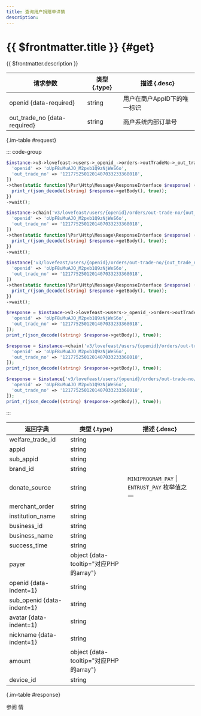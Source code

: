 ```yaml
---
title: 查询用户捐赠单详情
description: 
---
```


# {{ $frontmatter.title }} {#get}

{{ $frontmatter.description }}

| 请求参数 | 类型 {.type} | 描述 {.desc}
| --- | --- | ---
| openid {data-required} | string | 用户在商户AppID下的唯一标识
| out_trade_no {data-required} | string | 商户系统内部订单号

{.im-table #request}

::: code-group

```php [异步纯链式]
$instance->v3->lovefeast->users->_openid_->orders->outTradeNo->_out_trade_no_->getAsync([
  'openid' => 'oUpF8uMuAJO_M2pxb1Q9zNjWeS6o',
  'out_trade_no' => '1217752501201407033233368018',
])
->then(static function(\Psr\Http\Message\ResponseInterface $response) {
  print_r(json_decode((string) $response->getBody(), true));
})
->wait();
```

```php [异步声明式]
$instance->chain('v3/lovefeast/users/{openid}/orders/out-trade-no/{out_trade_no}')->getAsync([
  'openid' => 'oUpF8uMuAJO_M2pxb1Q9zNjWeS6o',
  'out_trade_no' => '1217752501201407033233368018',
])
->then(static function(\Psr\Http\Message\ResponseInterface $response) {
  print_r(json_decode((string) $response->getBody(), true));
})
->wait();
```

```php [异步属性式]
$instance['v3/lovefeast/users/{openid}/orders/out-trade-no/{out_trade_no}']->getAsync([
  'openid' => 'oUpF8uMuAJO_M2pxb1Q9zNjWeS6o',
  'out_trade_no' => '1217752501201407033233368018',
])
->then(static function(\Psr\Http\Message\ResponseInterface $response) {
  print_r(json_decode((string) $response->getBody(), true));
})
->wait();
```

```php [同步纯链式]
$response = $instance->v3->lovefeast->users->_openid_->orders->outTradeNo->_out_trade_no_->get([
  'openid' => 'oUpF8uMuAJO_M2pxb1Q9zNjWeS6o',
  'out_trade_no' => '1217752501201407033233368018',
]);
print_r(json_decode((string) $response->getBody(), true));
```

```php [同步声明式]
$response = $instance->chain('v3/lovefeast/users/{openid}/orders/out-trade-no/{out_trade_no}')->get([
  'openid' => 'oUpF8uMuAJO_M2pxb1Q9zNjWeS6o',
  'out_trade_no' => '1217752501201407033233368018',
]);
print_r(json_decode((string) $response->getBody(), true));
```

```php [同步属性式]
$response = $instance['v3/lovefeast/users/{openid}/orders/out-trade-no/{out_trade_no}']->get([
  'openid' => 'oUpF8uMuAJO_M2pxb1Q9zNjWeS6o',
  'out_trade_no' => '1217752501201407033233368018',
]);
print_r(json_decode((string) $response->getBody(), true));
```

:::

| 返回字典 | 类型 {.type} | 描述 {.desc}
| --- | --- | ---
| welfare_trade_id | string | 
| appid | string | 
| sub_appid | string | 
| brand_id | string | 
| donate_source | string | `MINIPROGRAM_PAY` \| `ENTRUST_PAY` 枚举值之一
| merchant_order | string | 
| institution_name | string | 
| business_id | string | 
| business_name | string | 
| success_time | string | 
| payer | object {data-tooltip="对应PHP的array"} | 
| openid {data-indent=1} | string | 
| sub_openid {data-indent=1} | string | 
| avatar {data-indent=1} | string | 
| nickname {data-indent=1} | string | 
| amount | object {data-tooltip="对应PHP的array"} | 
| device_id | string | 

{.im-table #response}

参阅 情
